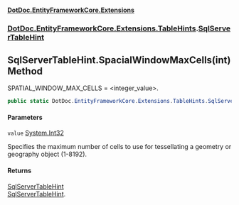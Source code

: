 #### [DotDoc\.EntityFrameworkCore\.Extensions](Home.md 'Home')
### [DotDoc\.EntityFrameworkCore\.Extensions\.TableHints](DotDoc.EntityFrameworkCore.Extensions.TableHints.md 'DotDoc\.EntityFrameworkCore\.Extensions\.TableHints').[SqlServerTableHint](SqlServerTableHint.md 'DotDoc\.EntityFrameworkCore\.Extensions\.TableHints\.SqlServerTableHint')

## SqlServerTableHint\.SpacialWindowMaxCells\(int\) Method

SPATIAL\_WINDOW\_MAX\_CELLS = \<integer\_value\>\.

```csharp
public static DotDoc.EntityFrameworkCore.Extensions.TableHints.SqlServerTableHint SpacialWindowMaxCells(int value);
```
#### Parameters

<a name='DotDoc.EntityFrameworkCore.Extensions.TableHints.SqlServerTableHint.SpacialWindowMaxCells(int).value'></a>

`value` [System\.Int32](https://learn.microsoft.com/en-us/dotnet/api/system.int32 'System\.Int32')

Specifies the maximum number of cells to use for tessellating a geometry or geography object \(1\-8192\)\.

#### Returns
[SqlServerTableHint](SqlServerTableHint.md 'DotDoc\.EntityFrameworkCore\.Extensions\.TableHints\.SqlServerTableHint')  
[SqlServerTableHint](SqlServerTableHint.md 'DotDoc\.EntityFrameworkCore\.Extensions\.TableHints\.SqlServerTableHint')\.